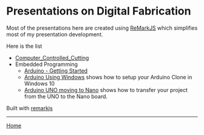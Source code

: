 # Presentations on Digital Fabrication

Most of the presentations here are created using [ReMarkJS](https://remarkjs.com) which simplifies most of my presentation development.

Here is the list

- [Computer_Controlled_Cutting](computer_controlled_cutting/computer_controlled_cutting.html)
- Embedded Programming
    - [Arduino - Getting Started](arduino_getting_started/arduino_getting_started.html)
    - [Arduino Using Windows](arduino_using_windows/arduino_using_windows.html) shows how to setup your Arduino Clone in Windows 10
    - [Arduino UNO moving to Nano](arduino_moving_to_nano/arduino_moving_to_nano.html) shows how to transfer your project from the UNO to the Nano board.

Built with [remarkjs](https://remarkjs.com)

----

[Home](https://rdorville.github.io/digfab)

